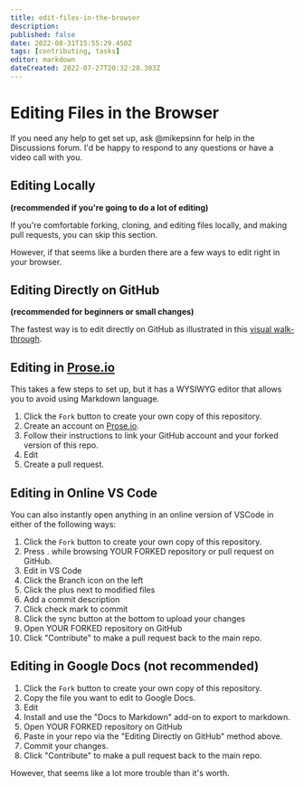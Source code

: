 ```yaml
---
title: edit-files-in-the-browser
description: 
published: false
date: 2022-08-31T15:55:29.450Z
tags: [contributing, tasks]
editor: markdown
dateCreated: 2022-07-27T20:32:28.303Z
---
```


# Editing Files in the Browser

If you need any help to get set up, ask @mikepsinn for help in the Discussions forum.  I'd be happy to respond to any questions or have a video call with you.

## Editing Locally

**(recommended if you're going to do a lot of editing)**

If you're comfortable forking, cloning, and editing files locally, and making pull requests, you can skip this section.

However, if that seems like a burden there are a few ways to edit right in your browser.

## Editing Directly on GitHub

**(recommended for beginners or small changes)**

The fastest way is to edit directly on GitHub as illustrated in this [visual walk-through](https://scribehow.com/shared/How_to_Write_a_Constitution_In_a_Democratic_Fashion__XPpT_GzCQC27ouEjEF2oXg).

## Editing in [Prose.io](https://prose.io)

This takes a few steps to set up, but it has a WYSIWYG editor that allows you to avoid using Markdown language.

1. Click the `Fork` button to create your own copy of this repository.
2. Create an account on [Prose.io](https://prose.io).
3. Follow their instructions to link your GitHub account and your forked version of this repo.
4. Edit
5. Create a pull request.

## Editing in Online VS Code

You can also instantly open anything in an online version of VSCode in either of the following ways:

1. Click the `Fork` button to create your own copy of this repository.
2. Press . while browsing YOUR FORKED repository or pull request on GitHub.
3. Edit in VS Code
4. Click the Branch icon on the left
5. Click the plus next to modified files
6. Add a commit description
7. Click check mark to commit
8. Click the sync button at the bottom to upload your changes
9. Open YOUR FORKED repository on GitHub
10. Click "Contribute" to make a pull request back to the main repo.

## Editing in Google Docs (not recommended)

1. Click the `Fork` button to create your own copy of this repository.
2. Copy the file you want to edit to Google Docs.
3. Edit
4. Install and use the "Docs to Markdown" add-on to export to markdown.
5. Open YOUR FORKED repository on GitHub
6. Paste in your repo via the "Editing Directly on GitHub" method above.
7. Commit your changes.
8. Click "Contribute" to make a pull request back to the main repo.

However, that seems like a lot more trouble than it's worth.
